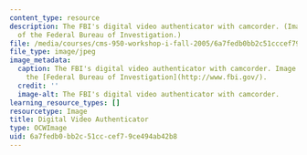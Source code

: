 ```yaml
---
content_type: resource
description: The FBI's digital video authenticator with camcorder. (Image courtesy
  of the Federal Bureau of Investigation.)
file: /media/courses/cms-950-workshop-i-fall-2005/6a7fedb0bb2c51cccef79ce494ab42b8_cms-950f05.jpg
file_type: image/jpeg
image_metadata:
  caption: The FBI's digital video authenticator with camcorder. Image courtesy of
    the [Federal Bureau of Investigation](http://www.fbi.gov/).
  credit: ''
  image-alt: The FBI's digital video authenticator with camcorder.
learning_resource_types: []
resourcetype: Image
title: Digital Video Authenticator
type: OCWImage
uid: 6a7fedb0-bb2c-51cc-cef7-9ce494ab42b8
---
```

